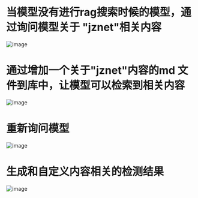 # 当模型没有进行rag搜索时候的模型，通过询问模型关于 "jznet"相关内容

![image](https://github.com/user-attachments/assets/83f50b36-44c7-4478-8501-541c66f7fdc8)

# 通过增加一个关于"jznet"内容的md 文件到库中，让模型可以检索到相关内容

![image](https://github.com/user-attachments/assets/f1ca4740-9470-4e71-9267-dea61c68dadc)

# 重新询问模型

![image](https://github.com/user-attachments/assets/c9216360-b27d-4b95-94b5-e0a45ce926a9)

# 生成和自定义内容相关的检测结果
![image](https://github.com/user-attachments/assets/b004f042-0ced-4e03-9b27-6de5346115ba)
